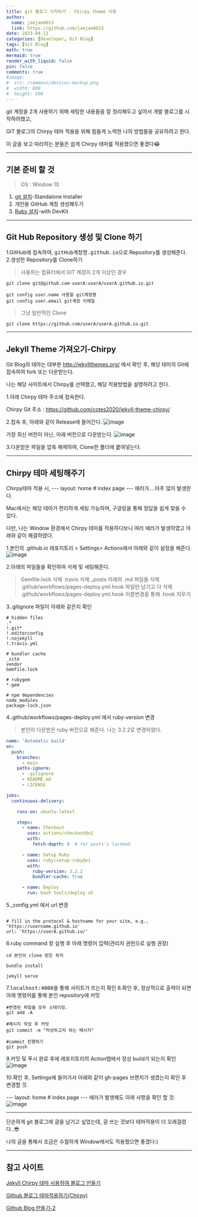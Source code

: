 ```yaml
---
title: git 블로그 시작하기 - Chirpy theme 사용
author:
  name: jaejae0015
  link: https://github.com/jaejae0015
date: 2023-04-11
categories: [Developer, Git Blog]
tags: [Git Blog]
math: true
mermaid: true
render_with_liquid: false
pin: false
comments: true
#image:
#  src: /commons/devices-mockup.png
#  width: 800
#  height: 500
---
```


git 계정을 2개 사용하기 위해 세팅한 내용들을 잘 정리해두고 싶어서 개발 블로그를 시작하려했고, 

GIT 블로그의 Chirpy 테마 적용을 위해 힘들게 노력한 나의 방법들을 공유하려고 한다.

이 글을 보고 따라하는 분들은 쉽게 Chirpy 테마를 적용했으면 좋겠다😂

---

## 기본 준비 할 것
> OS : Window 10
1. <a href="https://git-scm.com/downloads">git 설치</a>-Standalone Installer
2. 개인용 GitHub 계정 생성해두기
3. <a href="https://rubyinstaller.org/downloads/">Ruby 설치</a>-with DevKit
---
## Git Hub Repository 생성 및 Clone 하기
1.GitHub에 접속하여, <kbd>gitHub계정명.github.io</kbd>으로 Repository를 생성해준다.
2.생성한 Repository를 Clone하기
  > 사용하는 컴퓨터에서 GIT 계정이 2개 이상인 경우
  >
  ```console
  git clone git@github.com-userA:userA/userA.github.io.git

  git config user.name 사용할 git계정명
  git config user.email git계정 이메일
  ```
  > 그냥 일반적인 Clone
  >
  ```console
  git clone https://github.com/userA/userA.github.io.git
  ```
---

## Jekyll Theme 가져오기-Chirpy

Git Blog의 테마는 대부분 <a href="http://jekyllthemes.org/">http://jekyllthemes.org/</a> 에서 확인 후,
해당 테마의 Git에 접속하여 fork 또는 다운받는다.

나는 해당 사이트에서 Chirpy를 선택했고, 해당 적용방법을 설명하려고 한다.

1.아래 Chirpy 테마 주소에 접속한다.

Chirpy Git 주소 : <a href="https://github.com/cotes2020/jekyll-theme-chirpy/">https://github.com/cotes2020/jekyll-theme-chirpy/</a>

2.접속 후, 아래와 같이 Release에 들어간다.
![image](https://user-images.githubusercontent.com/56392513/230857560-1a314994-2735-4310-9a1c-84966142c635.png)

가장 최신 버전이 아닌, 아래 버전으로 다운받는다.
![image](https://user-images.githubusercontent.com/56392513/230857825-2eb240b6-0a30-45db-9b76-f84889a4c57c.png)

3.다운받은 파일을 압축 해제하여, Clone한 폴더에 붙여넣는다.

---

## Chirpy 테마 세팅해주기

Chirpy테마 적용 시, --- layout: home # index page --- 에러가....아주 많이 발생한다.

Mac에서는 해당 테마가 편리하게 세팅 가능하며, 구글링을 통해 정답을 쉽게 찾을 수 있다.

다만, 나는 Window 환경에서 Chirpy 테마를 적용하다보니 여러 에러가 발생하였고 아래와 같이 해결하였다.

1.본인의 .github.io 레포지토리 > Settings> Actions에서 아래와 같이 설정을 해준다.
![image](https://user-images.githubusercontent.com/56392513/230860441-dfdd5c08-fb70-4c46-b41b-e4df74541770.png)

2.아래의 파일들을 확인하여 삭제 및 세팅해준다.
> Gemfile.lock 삭제
> .travis 삭제
> _posts 아래의 .md 파일들 삭제
> .github/workflows/pages-deploy.yml.hook 파일만 남기고 다 삭제
> .github/workflows/pages-deploy.yml.hook 이름변경을 통해 .hook 지우기

3..gitignore 파일이 아래와 같은지 확인
```console
# hidden files
.*
!.git*
!.editorconfig
!.nojekyll
!.travis.yml

# bundler cache
_site
vendor
Gemfile.lock

# rubygem
*.gem

# npm dependencies
node_modules
package-lock.json
```

4..github/workflows/pages-deploy.yml 에서 ruby-version 변경
> 본인이 다운받은 ruby 버전으로 해준다. 나는 3.2.2로 변경하였다.
```yml
name: 'Automatic build'
on:
  push:
    branches:
      - main
    paths-ignore:
      - .gitignore
      - README.md
      - LICENSE

jobs:
  continuous-delivery:

    runs-on: ubuntu-latest

    steps:
      - name: Checkout
        uses: actions/checkout@v2
        with:
          fetch-depth: 0  # for posts's lastmod

      - name: Setup Ruby
        uses: ruby/setup-ruby@v1
        with:
          ruby-version: 3.2.2
          bundler-cache: true

      - name: Deploy
        run: bash tools/deploy.sh

```

5._config.yml 에서 url 변경
```console

# fill in the protocol & hostname for your site, e.g., 'https://username.github.io'
url: 'https://userA.github.io/'

```
6.ruby command 창 실행 후 아래 명령어 입력(관리자 권한으로 실행 권장)
```console
cd 본인이 clone 받은 위치

bundle install

jekyll serve

```

7.<kbd>localhost:4000</kbd>을 통해 사이트가 뜨는지 확인
8.확인 후, 정상적으로 출력이 되면 아래 명령어를 통해 본인 repository에 커밋
```console
#변경된 파일을 모두 스테이징.
git add -A

#메시지 작성 후 커밋
git commit -m "작성하고자 하는 메시지"

#commit 진행하기
git push

```

9.커밋 및 푸시 완료 후에 레포지토리의 Action탭에서 정상 build가 되는지 확인
![image](https://user-images.githubusercontent.com/56392513/230865137-538b4dd6-a184-413e-a394-ce67699c2071.png)

10.확인 후, Settings에 들어가서 아래와 같이 gh-pages 브랜치가 생겼는지 확인 후 변경할 것.

--- layout: home # index page --- 에러가 발생해도 아래 사항을 확인 할 것.
![image](https://user-images.githubusercontent.com/56392513/230865315-4ebcd844-7ab9-49b2-a9b5-565b9aab0b0e.png)

---

단순하게 git 블로그에 글을 남기고 싶었는데, 글 쓰는 것보다 테마적용이 더 오래걸렸다..😎

나의 글을 통해서 조금은 수월하게 Window에서도 적용했으면 좋겠다:)

---

## 참고 사이트
<a href="https://www.irgroup.org/posts/jekyll-chirpy/" target="_blank" rel="noreferrer noopener">Jekyll Chirpy 테마 사용하여 블로그 만들기</a>

<a href="https://seong6496.tistory.com/267" target="_blank" rel="noreferrer noopener">Github 블로그 테마적용하기(Chirpy)</a>

<a href="https://velog.io/@hashnsalt/Github-Blog-%EB%A7%8C%EB%93%A4%EA%B8%B0-2" target="_blank" rel="noreferrer noopener">Github Blog 만들기-2</a>
